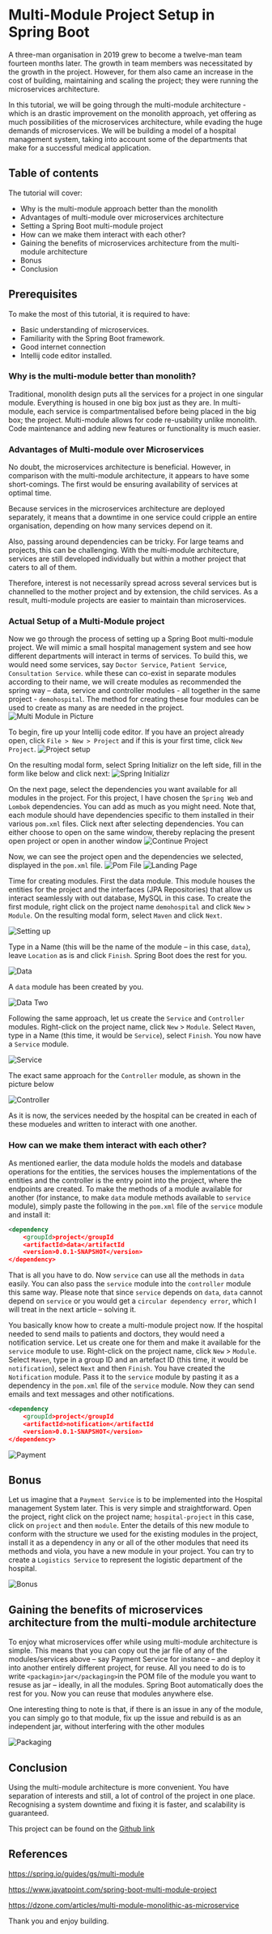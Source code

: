 # Multi-Module Project Setup in Spring Boot

A three-man organisation in 2019 grew to become a twelve-man team fourteen months later. The growth in team members was necessitated by the growth in the project. However, for them also came an increase in the cost of building, maintaining and scaling the project; they were running the microservices architecture.

In this tutorial, we will be going through the multi-module architecture - which is an drastic improvement on the monolith approach, yet offering as much possibilities of the microservices architecture, while evading the huge demands of microservices. We will be building a model of a hospital management system, taking into account some of the departments that make for a successful medical application.

## Table of contents
The tutorial will cover:
- Why is the multi-module approach better than the monolith
- Advantages of multi-module over microservices architecture
- Setting a Spring Boot multi-module project
- How can we make them interact with each other?
- Gaining the benefits of microservices architecture from the multi-module architecture
- Bonus
- Conclusion

## Prerequisites
To make the most of this tutorial, it is required to have:
-	Basic understanding of microservices.
-	Familiarity with the Spring Boot framework.
-	Good internet connection
-	Intellij code editor installed.

### Why is the multi-module better than monolith?
Traditional, monolith design puts all the services for a project in one singular module. Everything is housed in one big box just as they are. In multi-module, each service is compartmentalised before being placed in the big box; the project. Multi-module allows for code re-usability unlike monolith. Code maintenance and adding new features or functionality is much easier.

### Advantages of Multi-module over Microservices
No doubt, the microservices architecture is beneficial. However, in comparison with the multi-module architecture, it appears to have some short-comings. The first would be ensuring availability of services at optimal time.

Because services in the microservices architecture are deployed separately, it means that a downtime in one service could cripple an entire organisation, depending on how many services depend on it.

Also, passing around dependencies can be tricky. For large teams and projects, this can be challenging. With the multi-module architecture, services are still developed individually but within a mother project that caters to all of them.

Therefore, interest is not necessarily spread across several services but is channelled to the mother project and by extension, the child services. As a result, multi-module projects are easier to maintain than microservices.

### Actual Setup of a Multi-Module project
Now we go through the process of setting up a Spring Boot multi-module project. We will mimic a small hospital management system and see how different departments will interact in terms of services. To build this, we would need some services, say `Doctor Service`, `Patient Service`, `Consultation Service`. while these can co-exist in separate modules according to their name, we will create modules as recommended the spring way – data, service and controller modules - all together in the same project - `demohospital`. The method for creating these four modules can be used to create as many as are needed in the project.
![Multi Module in Picture](/engineering-education/building-scalable-projects-using-the-multi-module-architecture-with-spring-boot-and-maven/picone.jpg)

To begin, fire up your Intellij code editor. If you have an project already open, click `File > New > Project` and if this is your first time, click `New Project`.
![Project setup](/engineering-education/building-scalable-projects-using-the-multi-module-architecture-with-spring-boot-and-maven/startproject.jpg)

On the resulting modal form, select Spring Initializr on the left side, fill in the form like below and click next:
![Spring Initializr](/engineering-education/building-scalable-projects-using-the-multi-module-architecture-with-spring-boot-and-maven/springstart.jpg)

On the next page, select the dependencies you want available for all modules in the project. For this project, I have chosen the `Spring Web` and `Lombok` dependencies. You can add as much as you might need. Note that, each module should have dependencies specific to them installed in their various `pom.xml` files. Click next after selecting dependencies. You can either choose to open on the same window, thereby replacing the present open project or open in another window
![Continue Project](/engineering-education/building-scalable-projects-using-the-multi-module-architecture-with-spring-boot-and-maven/springstart1.jpg)

Now, we can see the project open and the dependencies we selected, displayed in the `pom.xml` file.
![Pom File](/engineering-education/building-scalable-projects-using-the-multi-module-architecture-with-spring-boot-and-maven/parentpom.jpg)
![Landing Page](/engineering-education/building-scalable-projects-using-the-multi-module-architecture-with-spring-boot-and-maven/landing.jpg)

Time for creating modules. First the data module. This module houses the entities for the project and the interfaces (JPA Repositories) that allow us interact seamlessly with out database, MySQL in this case. To create the first module, right click on the project name `demohospital` and click `New` > `Module`.
On the resulting modal form, select `Maven` and click `Next`.

![Setting up](/engineering-education/building-scalable-projects-using-the-multi-module-architecture-with-spring-boot-and-maven/settingup.jpg)

Type in a Name (this will be the name of the module – in this case, `data`), leave `Location` as is and click `Finish`. Spring Boot does the rest for you.

![Data](/engineering-education/building-scalable-projects-using-the-multi-module-architecture-with-spring-boot-and-maven/data.jpg)

A `data` module has been created by you.

![Data Two](/engineering-education/building-scalable-projects-using-the-multi-module-architecture-with-spring-boot-and-maven/datatwo.jpg)

Following the same approach, let us create the `Service` and `Controller` modules. Right-click on the project name, click `New` > `Module`. Select `Maven`, type in a Name (this time, it would be `Service`), select `Finish`. You now have a `Service` module.

![Service](/engineering-education/building-scalable-projects-using-the-multi-module-architecture-with-spring-boot-and-maven/service.jpg)

The exact same approach for the `Controller` module, as shown in the picture below

![Controller](/engineering-education/building-scalable-projects-using-the-multi-module-architecture-with-spring-boot-and-maven/controller.jpg)

As it is now, the services needed by the hospital can be created in each of these modueles and written to interact with one another.

### How can we make them interact with each other?
As mentioned earlier, the data module holds the models and database operations for the entities, the services houses the implementations of the entities and the controller is the entry point into the project, where the endpoints are created. To make the methods of a module available for another (for instance, to make `data` module methods available to `service` module), simply paste the following in the `pom.xml` file of the `service` module and install it:

```xml
<dependency
    <groupId>project</groupId
    <artifactId>data</artifactId
    <version>0.0.1-SNAPSHOT</version>
</dependency>
```
That is all you have to do. Now `service` can use all the methods in `data` easily. You can also pass the `service` module into the `controller` module this same way.
Please note that since `service` depends on `data`, `data` cannot depend on `service` or you would get a `circular dependency error`, which I will treat in the next article – solving it.

You basically know how to create a multi-module project now. If the hospital needed to send mails to patients and doctors, they would need a notification service. Let us create one for them and make it available for the `service` module to use. Right-click on the project name, click `New` > `Module`. Select `Maven`, type in a group ID and an artefact ID (this time, it would be `notification`), select `Next` and then `Finish`. You have created the `Notification` module. Pass it to the `service` module by pasting it as a dependency in the `pom.xml` file of the `service` module. Now they can send emails and text messages and other notifications.

```xml
<dependency
    <groupId>project</groupId
    <artifactId>notification</artifactId
    <version>0.0.1-SNAPSHOT</version>
</dependency>
```
![Payment](/engineering-education/building-scalable-projects-using-the-multi-module-architecture-with-spring-boot-and-maven/payment.jpg)

## Bonus
Let us imagine that a `Payment Service` is to be implemented into the Hospital management System later. This is very simple and straightforward. Open the project, right click on the project name; `hospital-project` in this case, click on `project` and then `module`. Enter the details of this new module to conform with the structure we used for the existing modules in the project, install it as a dependency in any or all of the other modules that need its methods and viola, you have a new module in your project. You can try to create a `Logistics Service` to represent the logistic department of the hospital.

![Bonus](/engineering-education/building-scalable-projects-using-the-multi-module-architecture-with-spring-boot-and-maven/bonus.jpg)



## Gaining the benefits of microservices architecture from the multi-module architecture
To enjoy what microservices offer while using multi-module architecture is simple. This means that you can copy out the jar file of any of the modules/services above – say Payment Service for instance – and deploy it into another entirely different project, for reuse. All you need to do is to write `<packagin>jar</packaging>`in the POM file of the module you want to resuse as jar – ideally, in all the modules. Spring Boot automatically does the rest for you. Now you can reuse that modules anywhere else.

One interesting thing to note is that, if there is an issue in any of the module, you can simply go to that module, fix up the issue and rebuild is as an independent jar, without interfering with the other modules

![Packaging](/engineering-education/building-scalable-projects-using-the-multi-module-architecture-with-spring-boot-and-maven/packaging.jpg)


## Conclusion
Using the multi-module architecture is more convenient. You have separation of interests and still, a lot of control of the project in one place. Recognising a system downtime and fixing it is faster, and scalability is guaranteed.

This project can be found on the [Github link](https://github.com/teevyne/multi-module-setup)

## References
https://spring.io/guides/gs/multi-module

https://www.javatpoint.com/spring-boot-multi-module-project

https://dzone.com/articles/multi-module-monolithic-as-microservice

Thank you and enjoy building.

